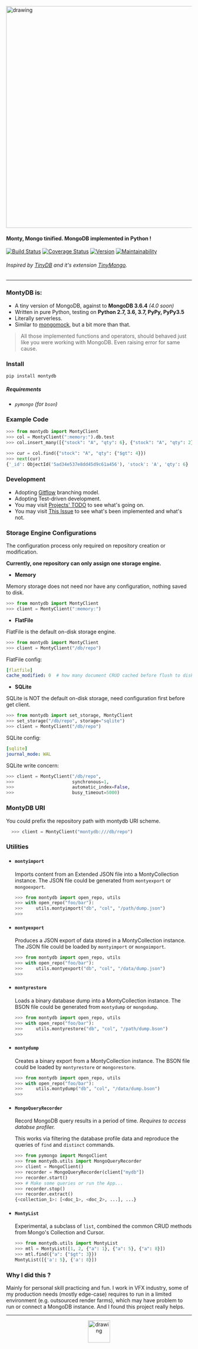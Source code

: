 
<img src="artwork/logo.png" alt="drawing" width="600"/>

#### Monty, Mongo tinified. MongoDB implemented in Python !

[![Build Status](https://travis-ci.org/davidlatwe/MontyDB.svg?branch=master)](https://travis-ci.org/davidlatwe/MontyDB)
<a href='https://coveralls.io/github/davidlatwe/MontyDB?branch=master'><img src='https://coveralls.io/repos/github/davidlatwe/MontyDB/badge.svg?branch=master&kill_cache=1' alt='Coverage Status' /></a>
[![Version](http://img.shields.io/pypi/v/MontyDB.svg?style=flat)](https://pypi.python.org/pypi/MontyDB)
[![Maintainability](https://api.codeclimate.com/v1/badges/1adb14266d05ef3c9b17/maintainability)](https://codeclimate.com/github/davidlatwe/MontyDB/maintainability)

###### Inspired by [TinyDB](https://github.com/msiemens/tinydb) and it's extension [TinyMongo](https://github.com/schapman1974/tinymongo).

---

### MontyDB is:
* A tiny version of MongoDB, against to **MongoDB 3.6.4** *(4.0 soon)*
* Written in pure Python, testing on **Python 2.7, 3.6, 3.7, PyPy, PyPy3.5**
* Literally serverless.
* Similar to [mongomock](https://github.com/mongomock/mongomock), but a bit more than that.

> All those implemented functions and operators, should behaved just like you were working with MongoDB. Even raising error for same cause.

### Install
`pip install montydb`

  ##### Requirements
  - *`pymongo` (for `bson`)*

### Example Code
```python
>>> from montydb import MontyClient
>>> col = MontyClient(":memory:").db.test
>>> col.insert_many([{"stock": "A", "qty": 6}, {"stock": "A", "qty": 2}])

>>> cur = col.find({"stock": "A", "qty": {"$gt": 4}})
>>> next(cur)
{'_id': ObjectId('5ad34e537e8dd45d9c61a456'), 'stock': 'A', 'qty': 6}
```

### Development
* Adopting [Gitflow](https://www.atlassian.com/git/tutorials/comparing-workflows/gitflow-workflow) branching model.
* Adopting Test-driven development.
* You may visit [Projects' TODO](https://github.com/davidlatwe/montydb/projects/1) to see what's going on.
* You may visit [This Issue](https://github.com/davidlatwe/montydb/issues/14) to see what's been implemented and what's not.


### Storage Engine Configurations

The configuration process only required on repository creation or modification.

**Currently, one repository can only assign one storage engine.**

  - **Memory**
  
  Memory storage does not need nor have any configuration, nothing saved to disk.
  
  ```python
  >>> from montydb import MontyClient
  >>> client = MontyClient(":memory:")
  ```

  - **FlatFile**
  
  FlatFile is the default on-disk storage engine.
  
  ```python
  >>> from montydb import MontyClient
  >>> client = MontyClient("/db/repo")
  ```

  FlatFile config:

  ```yaml
  [flatfile]
  cache_modified: 0  # how many document CRUD cached before flush to disk.
  ```

  - **SQLite**
  
  SQLite is NOT the default on-disk storage, need configuration first before get client.
  
  ```python
  >>> from montydb import set_storage, MontyClient
  >>> set_storage("/db/repo", storage="sqlite")
  >>> client = MontyClient("/db/repo")
  ```

  SQLite config:

  ```yaml
  [sqlite]
  journal_mode: WAL
  ```

  SQLite write concern:

  ```python
  >>> client = MontyClient("/db/repo",
  >>>                      synchronous=1,
  >>>                      automatic_index=False,
  >>>                      busy_timeout=5000)
  ```

### MontyDB URI

You could prefix the repository path with montydb URI scheme.

```python
  >>> client = MontyClient("montydb:///db/repo")
```

### Utilities

* #### `montyimport`

  Imports content from an Extended JSON file into a MontyCollection instance.
  The JSON file could be generated from `montyexport` or `mongoexport`.

  ```python
  >>> from montydb import open_repo, utils
  >>> with open_repo("foo/bar"):
  >>>     utils.montyimport("db", "col", "/path/dump.json")
  >>>
  ```

* ####  `montyexport`

  Produces a JSON export of data stored in a MontyCollection instance.
  The JSON file could be loaded by `montyimport` or `mongoimport`.

  ```python
  >>> from montydb import open_repo, utils
  >>> with open_repo("foo/bar"):
  >>>     utils.montyexport("db", "col", "/data/dump.json")
  >>>
  ```

* #### `montyrestore`

  Loads a binary database dump into a MontyCollection instance.
  The BSON file could be generated from `montydump` or `mongodump`.

  ```python
  >>> from montydb import open_repo, utils
  >>> with open_repo("foo/bar"):
  >>>     utils.montyrestore("db", "col", "/path/dump.bson")
  >>>
  ```

* ####  `montydump`

  Creates a binary export from a MontyCollection instance.
  The BSON file could be loaded by `montyrestore` or `mongorestore`.

  ```python
  >>> from montydb import open_repo, utils
  >>> with open_repo("foo/bar"):
  >>>     utils.montydump("db", "col", "/data/dump.bson")
  >>>
  ```

* #### `MongoQueryRecorder`

  Record MongoDB query results in a period of time.
  *Requires to access databse profiler.*

  This works via filtering the database profile data and reproduce the queries of `find` and `distinct` commands.

  ```python
  >>> from pymongo import MongoClient
  >>> from montydb.utils import MongoQueryRecorder
  >>> client = MongoClient()
  >>> recorder = MongoQueryRecorder(client["mydb"])
  >>> recorder.start()
  >>> # Make some queries or run the App...
  >>> recorder.stop()
  >>> recorder.extract()
  {<collection_1>: [<doc_1>, <doc_2>, ...], ...}
  ```

* ####  `MontyList`

  Experimental, a subclass of `list`, combined the common CRUD methods from Mongo's Collection and Cursor.

  ```python
  >>> from montydb.utils import MontyList
  >>> mtl = MontyList([1, 2, {"a": 1}, {"a": 5}, {"a": 8}])
  >>> mtl.find({"a": {"$gt": 3}})
  MontyList([{'a': 5}, {'a': 8}])
  ```

### Why I did this ?

Mainly for personal skill practicing and fun.
I work in VFX industry, some of my production needs (mostly edge-case) requires to run in a limited environment (e.g. outsourced render farms), which may have problem to run or connect a MongoDB instance. And I found this project really helps.


---

<p align="center">
  <img src="artwork/icon.png" alt="drawing" width="60"/>
</p>
